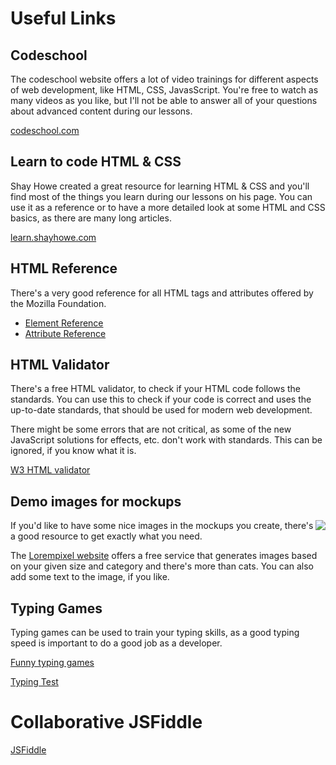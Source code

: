 # Useful Links

## Codeschool

The codeschool website offers a lot of video trainings for different aspects of web development, like HTML, CSS, JavasScript. You're free to watch as many videos as you like, but I'll not be able to answer all of your questions about advanced content during our lessons.

[codeschool.com](https://www.codeschool.com/)

## Learn to code HTML & CSS

Shay Howe created a great resource for learning HTML & CSS and you'll find most of the things you learn during our lessons on his page. You can use it as a reference or to have a more detailed look at some HTML and CSS basics, as there are many long articles.

[learn.shayhowe.com](http://learn.shayhowe.com/)

## HTML Reference

There's a very good reference for all HTML tags and attributes offered by the Mozilla Foundation.

* [Element Reference](https://developer.mozilla.org/en-US/docs/Web/HTML/Element)
* [Attribute Reference](https://developer.mozilla.org/en-US/docs/Web/HTML/Attributes)

## HTML Validator

There's a free HTML validator, to check if your HTML code follows the standards. You can use this to check if your code is correct and uses the up-to-date standards, that should be used for modern web development.

There might be some errors that are not critical, as some of the new JavaScript solutions for effects, etc. don't work with standards. This can be ignored, if you know what it is.

[W3 HTML validator](https://validator.w3.org/#validate_by_input)

## Demo images for mockups

<img align="right" src="http://lorempixel.com/250/150/cats/"> If you'd like to have some nice images in the mockups you create, there's a good resource to get exactly what you need.

The [Lorempixel website](http://lorempixel.com/) offers a free service that generates images based on your given size and category and there's more than cats. You can also add some text to the image, if you like.

## Typing Games

Typing games can be used to train your typing skills, as a good typing speed is important to do a good job as a developer.

[Funny typing games](http://games.sense-lang.org/EN.php)

[Typing Test](http://thetypingcat.com/typing-speed-test/1m)

# Collaborative JSFiddle

[JSFiddle](https://jsfiddle.net/noreading/k3a96bhf/1/#&togetherjs=e42Lbh2vVG)
